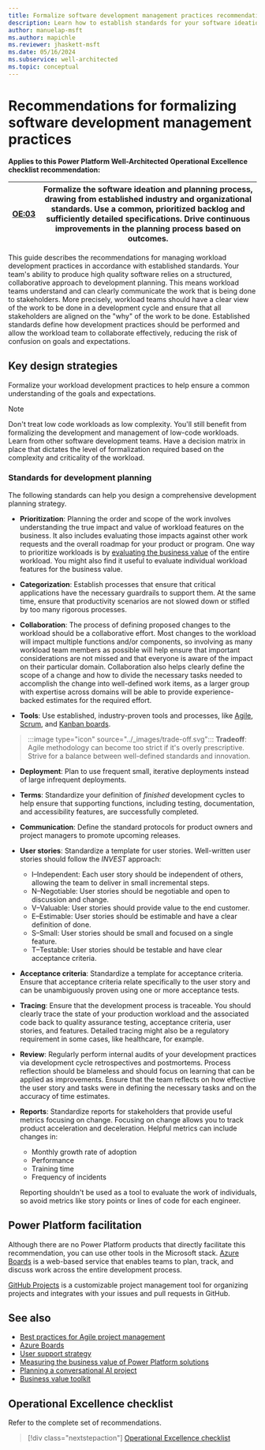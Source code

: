 ```yaml
---
title: Formalize software development management practices recommendation for Power Platform workloads
description: Learn how to establish standards for your software ideation and planning process, as well as your team's software development practices.
author: manuelap-msft
ms.author: mapichle
ms.reviewer: jhaskett-msft
ms.date: 05/16/2024
ms.subservice: well-architected
ms.topic: conceptual
---
```


# Recommendations for formalizing software development management practices

**Applies to this Power Platform Well-Architected Operational Excellence checklist recommendation:**

|[OE:03](checklist.md)| **Formalize the software ideation and planning process, drawing from established industry and organizational standards. Use a common, prioritized backlog and sufficiently detailed specifications. Drive continuous improvements in the planning process based on outcomes.** |
|---|---|

This guide describes the recommendations for managing workload development practices in accordance with established standards. Your team's ability to produce high quality software relies on a structured, collaborative approach to development planning. This means workload teams understand and can clearly communicate the work that is being done to stakeholders. More precisely, workload teams should have a clear view of the work to be done in a development cycle and ensure that all stakeholders are aligned on the "why" of the work to be done. Established standards define how development practices should be performed and allow the workload team to collaborate effectively, reducing the risk of confusion on goals and expectations.

## Key design strategies

Formalize your workload development practices to help ensure a common understanding of the goals and expectations.

> [!NOTE]
> Don't treat low code workloads as low complexity. You'll still benefit from formalizing the development and management of low-code workloads. Learn from other software development teams. Have a decision matrix in place that dictates the level of formalization required based on the complexity and criticality of the workload.

### Standards for development planning

The following standards can help you design a comprehensive development planning strategy.

- **Prioritization**: Planning the order and scope of the work involves understanding the true impact and value of workload features on the business. It also includes evaluating those impacts against other work requests and the overall roadmap for your product or program. One way to prioritize workloads is by [evaluating the business value](/power-platform/guidance/adoption/business-value) of the entire workload. You might also find it useful to evaluate individual workload features for the business value.

- **Categorization**: Establish processes that ensure that critical applications have the necessary guardrails to support them. At the same time, ensure that productivity scenarios are not slowed down or stifled by too many rigorous processes.

- **Collaboration**: The process of defining proposed changes to the workload should be a collaborative effort. Most changes to the workload will impact multiple functions and/or components, so involving as many workload team members as possible will help ensure that important considerations are not missed and that everyone is aware of the impact on their particular domain. Collaboration also helps clearly define the scope of a change and how to divide the necessary tasks needed to accomplish the change into well-defined work items, as a larger group with expertise across domains will be able to provide experience-backed estimates for the required effort.

- **Tools**: Use established, industry-proven tools and processes, like [Agile](/devops/plan/what-is-agile-development), [Scrum](/devops/plan/what-is-scrum), and [Kanban boards](/devops/plan/what-is-kanban).

> :::image type="icon" source="../_images/trade-off.svg"::: **Tradeoff**: Agile methodology can become too strict if it's overly prescriptive. Strive for a balance between well-defined standards and innovation.

- **Deployment**: Plan to use frequent small, iterative deployments instead of large infrequent deployments.

- **Terms**: Standardize your definition of *finished* development cycles to help ensure that supporting functions, including testing, documentation, and accessibility features, are successfully completed.

- **Communication**: Define the standard protocols for product owners and project managers to promote upcoming releases.

- **User stories**: Standardize a template for user stories. Well-written user stories should follow the *INVEST* approach:

  - I&ndash;Independent: Each user story should be independent of others, allowing the team to deliver in small incremental steps.
  - N&ndash;Negotiable: User stories should be negotiable and open to discussion and change.
  - V&ndash;Valuable: User stories should provide value to the end customer.
  - E&ndash;Estimable: User stories should be estimable and have a clear definition of done.
  - S&ndash;Small: User stories should be small and focused on a single feature.
  - T&ndash;Testable: User stories should be testable and have clear acceptance criteria.

- **Acceptance criteria**: Standardize a template for acceptance criteria. Ensure that acceptance criteria relate specifically to the user story and can be unambiguously proven using one or more acceptance tests.

- **Tracing**: Ensure that the development process is traceable. You should clearly trace the state of your production workload and the associated code back to quality assurance testing, acceptance criteria, user stories, and features. Detailed tracing might also be a regulatory requirement in some cases, like healthcare, for example.

- **Review**: Regularly perform internal audits of your development practices via development cycle retrospectives and postmortems. Process reflection should be blameless and should focus on learning that can be applied as improvements. Ensure that the team reflects on how effective the user story and tasks were in defining the necessary tasks and on the accuracy of time estimates.

- **Reports**: Standardize reports for stakeholders that provide useful metrics focusing on change. Focusing on change allows you to track product acceleration and deceleration. Helpful metrics can include changes in:
  - Monthly growth rate of adoption
  - Performance
  - Training time
  - Frequency of incidents

  Reporting shouldn't be used as a tool to evaluate the work of individuals, so avoid metrics like story points or lines of code for each engineer.

## Power Platform facilitation

Although there are no Power Platform products that directly facilitate this recommendation, you can use other tools in the Microsoft stack. [Azure Boards](/azure/devops/boards/get-started/what-is-azure-boards) is a web-based service that enables teams to plan, track, and discuss work across the entire development process.

[GitHub Projects](https://docs.github.com/en/issues/planning-and-tracking-with-projects/learning-about-projects/about-projects) is a customizable project management tool for organizing projects and integrates with your issues and pull requests in GitHub.

## See also

- [Best practices for Agile project management](/azure/devops/boards/best-practices-agile-project-management)
- [Azure Boards](/azure/devops/boards/get-started/what-is-azure-boards)
- [User support strategy](/power-platform/guidance/adoption/support-strategy-solutions)
- [Measuring the business value of Power Platform solutions](/power-platform/guidance/adoption/business-value)
- [Planning a conversational AI project](/microsoft-copilot-studio/guidance/project-best-practices)
- [Business value toolkit](/power-platform/guidance/coe/business-value-toolkit)

## Operational Excellence checklist

Refer to the complete set of recommendations.

> [!div class="nextstepaction"]
> [Operational Excellence checklist](checklist.md)

